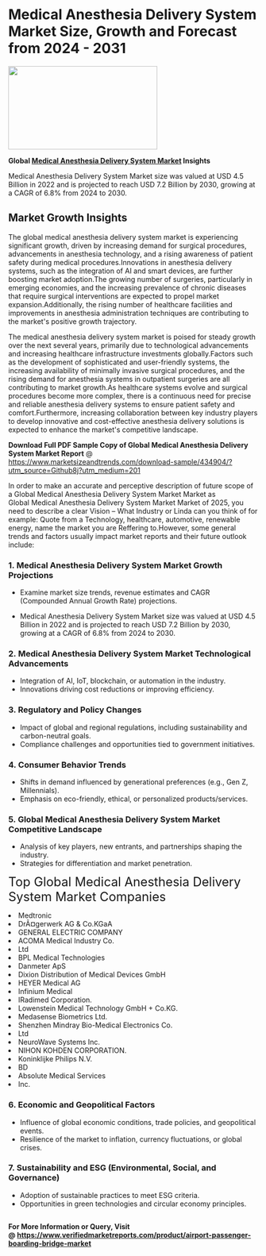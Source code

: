 <H1>Medical Anesthesia Delivery System Market Size, Growth and Forecast from 2024 - 2031</H1><img class="aligncenter size-medium wp-image-584254" src="https://thirdeyenews.in/wp-content/uploads/2024/09/Global-Market-Research-300x168.jpeg" alt="" width="300" height="168" /><p><strong>Global&nbsp;<a href="https://www.marketsizeandtrends.com/download-sample/434904/?utm_source=Github8j?utm_medium=201">Medical Anesthesia Delivery System Market</a> Insights</strong></p><p>Medical Anesthesia Delivery System Market size was valued at USD 4.5 Billion in 2022 and is projected to reach USD 7.2 Billion by 2030, growing at a CAGR of 6.8% from 2024 to 2030.</p><p><h2>Market Growth Insights</h2> <p>The global medical anesthesia delivery system market is experiencing significant growth, driven by increasing demand for surgical procedures, advancements in anesthesia technology, and a rising awareness of patient safety during medical procedures.Innovations in anesthesia delivery systems, such as the integration of AI and smart devices, are further boosting market adoption.The growing number of surgeries, particularly in emerging economies, and the increasing prevalence of chronic diseases that require surgical interventions are expected to propel market expansion.Additionally, the rising number of healthcare facilities and improvements in anesthesia administration techniques are contributing to the market's positive growth trajectory.</p> <p>The medical anesthesia delivery system market is poised for steady growth over the next several years, primarily due to technological advancements and increasing healthcare infrastructure investments globally.Factors such as the development of sophisticated and user-friendly systems, the increasing availability of minimally invasive surgical procedures, and the rising demand for anesthesia systems in outpatient surgeries are all contributing to market growth.As healthcare systems evolve and surgical procedures become more complex, there is a continuous need for precise and reliable anesthesia delivery systems to ensure patient safety and comfort.Furthermore, increasing collaboration between key industry players to develop innovative and cost-effective anesthesia delivery solutions is expected to enhance the market's competitive landscape.</p> <p><span class=""><strong>Download Full PDF Sample Copy of Global Medical Anesthesia Delivery System Market Report</strong> @ <a href="https://www.marketsizeandtrends.com/download-sample/434904/?utm_source=Github8j?utm_medium=201" target="_blank">https://www.marketsizeandtrends.com/download-sample/434904/?utm_source=Github8j?utm_medium=201</a></span></p><p>In order to make an accurate and perceptive description of future scope of a Global&nbsp;Medical Anesthesia Delivery System Market Market as Global&nbsp;Medical Anesthesia Delivery System Market Market of 2025, you need to describe a clear Vision &ndash; What Industry or Linda can you think of for example: Quote from a Technology, healthcare, automotive, renewable energy, name the market you are Reffering to.However, some general trends and factors usually impact market reports and their future outlook include:</p><h3>1.&nbsp;<strong>Medical Anesthesia Delivery System Market Growth Projections</strong></h3><ul><li>Examine market size trends, revenue estimates and CAGR (Compounded Annual Growth Rate) projections.</li><li><p>Medical Anesthesia Delivery System Market size was valued at USD 4.5 Billion in 2022 and is projected to reach USD 7.2 Billion by 2030, growing at a CAGR of 6.8% from 2024 to 2030.</p></li></ul><h3>2.&nbsp;<strong>Medical Anesthesia Delivery System Market Technological Advancements</strong></h3><ul><li>Integration of AI, IoT, blockchain, or automation in the industry.</li><li>Innovations driving cost reductions or improving efficiency.</li></ul><h3>3.&nbsp;<strong>Regulatory and Policy Changes</strong></h3><ul><li>Impact of global and regional regulations, including sustainability and carbon-neutral goals.</li><li>Compliance challenges and opportunities tied to government initiatives.</li></ul><h3>4.&nbsp;<strong>Consumer Behavior Trends</strong></h3><ul><li>Shifts in demand influenced by generational preferences (e.g., Gen Z, Millennials).</li><li>Emphasis on eco-friendly, ethical, or personalized products/services.</li></ul><h3>5.&nbsp;<strong>Global Medical Anesthesia Delivery System Market Competitive Landscape</strong></h3><ul><li>Analysis of key players, new entrants, and partnerships shaping the industry.</li><li>Strategies for differentiation and market penetration.</li></ul><p data-pm-slice="1 1 []"><span style="color: inherit; font-family: inherit; font-size: 25px;">Top Global Medical Anesthesia Delivery System Market Companies</span></p><div class="" data-test-id=""><p><li>Medtronic</li><li> DrÃ¤gerwerk AG & Co.KGaA</li><li> GENERAL ELECTRIC COMPANY</li><li> ACOMA Medical Industry Co.</li><li> Ltd</li><li> BPL Medical Technologies</li><li> Danmeter ApS</li><li> Dixion Distribution of Medical Devices GmbH</li><li> HEYER Medical AG</li><li> Infinium Medical</li><li> IRadimed Corporation.</li><li> Lowenstein Medical Technology GmbH + Co.KG.</li><li> Medasense Biometrics Ltd.</li><li> Shenzhen Mindray Bio-Medical Electronics Co.</li><li> Ltd</li><li> NeuroWave Systems Inc.</li><li> NIHON KOHDEN CORPORATION.</li><li> Koninklijke Philips N.V.</li><li> BD</li><li> Absolute Medical Services</li><li> Inc.</li></p></div><h3>6.&nbsp;<strong>Economic and Geopolitical Factors</strong></h3><ul><li>Influence of global economic conditions, trade policies, and geopolitical events.</li><li>Resilience of the market to inflation, currency fluctuations, or global crises.</li></ul><h3>7.&nbsp;<strong>Sustainability and ESG (Environmental, Social, and Governance)</strong></h3><ul><li>Adoption of sustainable practices to meet ESG criteria.</li><li>Opportunities in green technologies and circular economy principles.</li></ul><h2><strong style="font-size: 14px;">For More Information or Query, Visit @&nbsp;</strong><a style="background-color: #ffffff; font-size: 14px;" href="https://www.marketsizeandtrends.com/report/medical-anesthesia-delivery-system-market/" target="_blank">https://www.verifiedmarketreports.com/product/airport-passenger-boarding-bridge-market</a></h2>